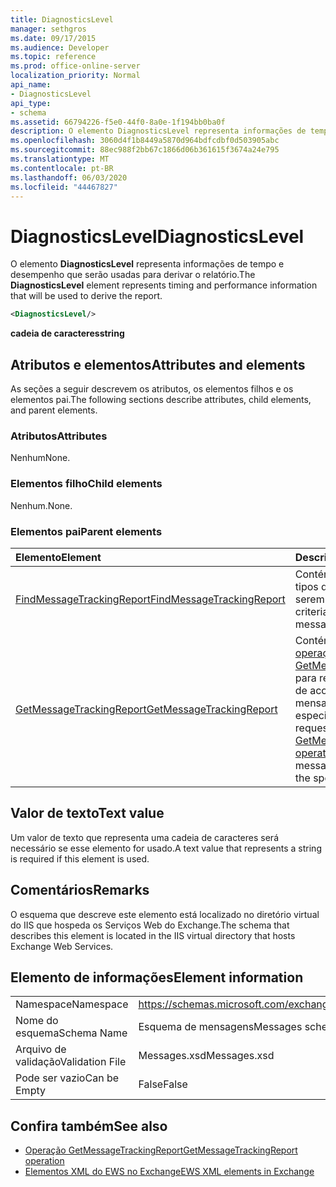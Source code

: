 ```yaml
---
title: DiagnosticsLevel
manager: sethgros
ms.date: 09/17/2015
ms.audience: Developer
ms.topic: reference
ms.prod: office-online-server
localization_priority: Normal
api_name:
- DiagnosticsLevel
api_type:
- schema
ms.assetid: 66794226-f5e0-44f0-8a0e-1f194bb0ba0f
description: O elemento DiagnosticsLevel representa informações de tempo e desempenho que serão usadas para derivar o relatório.
ms.openlocfilehash: 3060d4f1b8449a5870d964bdfcdbf0d503905abc
ms.sourcegitcommit: 88ec988f2bb67c1866d06b361615f3674a24e795
ms.translationtype: MT
ms.contentlocale: pt-BR
ms.lasthandoff: 06/03/2020
ms.locfileid: "44467827"
---
```

# <a name="diagnosticslevel"></a><span data-ttu-id="7e67d-103">DiagnosticsLevel</span><span class="sxs-lookup"><span data-stu-id="7e67d-103">DiagnosticsLevel</span></span>

<span data-ttu-id="7e67d-104">O elemento **DiagnosticsLevel** representa informações de tempo e desempenho que serão usadas para derivar o relatório.</span><span class="sxs-lookup"><span data-stu-id="7e67d-104">The **DiagnosticsLevel** element represents timing and performance information that will be used to derive the report.</span></span> 
  
```XML
<DiagnosticsLevel/>
```

 <span data-ttu-id="7e67d-105">**cadeia de caracteres**</span><span class="sxs-lookup"><span data-stu-id="7e67d-105">**string**</span></span>
## <a name="attributes-and-elements"></a><span data-ttu-id="7e67d-106">Atributos e elementos</span><span class="sxs-lookup"><span data-stu-id="7e67d-106">Attributes and elements</span></span>

<span data-ttu-id="7e67d-107">As seções a seguir descrevem os atributos, os elementos filhos e os elementos pai.</span><span class="sxs-lookup"><span data-stu-id="7e67d-107">The following sections describe attributes, child elements, and parent elements.</span></span>
  
### <a name="attributes"></a><span data-ttu-id="7e67d-108">Atributos</span><span class="sxs-lookup"><span data-stu-id="7e67d-108">Attributes</span></span>

<span data-ttu-id="7e67d-109">Nenhum</span><span class="sxs-lookup"><span data-stu-id="7e67d-109">None.</span></span>
  
### <a name="child-elements"></a><span data-ttu-id="7e67d-110">Elementos filho</span><span class="sxs-lookup"><span data-stu-id="7e67d-110">Child elements</span></span>

<span data-ttu-id="7e67d-111">Nenhum.</span><span class="sxs-lookup"><span data-stu-id="7e67d-111">None.</span></span>
  
### <a name="parent-elements"></a><span data-ttu-id="7e67d-112">Elementos pai</span><span class="sxs-lookup"><span data-stu-id="7e67d-112">Parent elements</span></span>

|<span data-ttu-id="7e67d-113">**Elemento**</span><span class="sxs-lookup"><span data-stu-id="7e67d-113">**Element**</span></span>|<span data-ttu-id="7e67d-114">**Descrição**</span><span class="sxs-lookup"><span data-stu-id="7e67d-114">**Description**</span></span>|
|:-----|:-----|
|[<span data-ttu-id="7e67d-115">FindMessageTrackingReport</span><span class="sxs-lookup"><span data-stu-id="7e67d-115">FindMessageTrackingReport</span></span>](findmessagetrackingreport.md) <br/> |<span data-ttu-id="7e67d-116">Contém critérios para os tipos de mensagens a serem localizados.</span><span class="sxs-lookup"><span data-stu-id="7e67d-116">Contains criteria for the types of messages to find.</span></span>  <br/> |
|[<span data-ttu-id="7e67d-117">GetMessageTrackingReport</span><span class="sxs-lookup"><span data-stu-id="7e67d-117">GetMessageTrackingReport</span></span>](getmessagetrackingreport.md) <br/> |<span data-ttu-id="7e67d-118">Contém a solicitação para a [operação GetMessageTrackingReport](getmessagetrackingreport-operation.md) para recuperar o relatório de acompanhamento de mensagens completo da ID especificada.</span><span class="sxs-lookup"><span data-stu-id="7e67d-118">Contains the request for the [GetMessageTrackingReport operation](getmessagetrackingreport-operation.md) to retrieve the full message tracking report for the specified ID.</span></span>  <br/> |
   
## <a name="text-value"></a><span data-ttu-id="7e67d-119">Valor de texto</span><span class="sxs-lookup"><span data-stu-id="7e67d-119">Text value</span></span>

<span data-ttu-id="7e67d-120">Um valor de texto que representa uma cadeia de caracteres será necessário se esse elemento for usado.</span><span class="sxs-lookup"><span data-stu-id="7e67d-120">A text value that represents a string is required if this element is used.</span></span>
  
## <a name="remarks"></a><span data-ttu-id="7e67d-121">Comentários</span><span class="sxs-lookup"><span data-stu-id="7e67d-121">Remarks</span></span>

<span data-ttu-id="7e67d-122">O esquema que descreve este elemento está localizado no diretório virtual do IIS que hospeda os Serviços Web do Exchange.</span><span class="sxs-lookup"><span data-stu-id="7e67d-122">The schema that describes this element is located in the IIS virtual directory that hosts Exchange Web Services.</span></span>
  
## <a name="element-information"></a><span data-ttu-id="7e67d-123">Elemento de informações</span><span class="sxs-lookup"><span data-stu-id="7e67d-123">Element information</span></span>

|||
|:-----|:-----|
|<span data-ttu-id="7e67d-124">Namespace</span><span class="sxs-lookup"><span data-stu-id="7e67d-124">Namespace</span></span>  <br/> |https://schemas.microsoft.com/exchange/services/2006/messages  <br/> |
|<span data-ttu-id="7e67d-125">Nome do esquema</span><span class="sxs-lookup"><span data-stu-id="7e67d-125">Schema Name</span></span>  <br/> |<span data-ttu-id="7e67d-126">Esquema de mensagens</span><span class="sxs-lookup"><span data-stu-id="7e67d-126">Messages schema</span></span>  <br/> |
|<span data-ttu-id="7e67d-127">Arquivo de validação</span><span class="sxs-lookup"><span data-stu-id="7e67d-127">Validation File</span></span>  <br/> |<span data-ttu-id="7e67d-128">Messages.xsd</span><span class="sxs-lookup"><span data-stu-id="7e67d-128">Messages.xsd</span></span>  <br/> |
|<span data-ttu-id="7e67d-129">Pode ser vazio</span><span class="sxs-lookup"><span data-stu-id="7e67d-129">Can be Empty</span></span>  <br/> |<span data-ttu-id="7e67d-130">False</span><span class="sxs-lookup"><span data-stu-id="7e67d-130">False</span></span>  <br/> |
   
## <a name="see-also"></a><span data-ttu-id="7e67d-131">Confira também</span><span class="sxs-lookup"><span data-stu-id="7e67d-131">See also</span></span>

- [<span data-ttu-id="7e67d-132">Operação GetMessageTrackingReport</span><span class="sxs-lookup"><span data-stu-id="7e67d-132">GetMessageTrackingReport operation</span></span>](getmessagetrackingreport-operation.md)
- [<span data-ttu-id="7e67d-133">Elementos XML do EWS no Exchange</span><span class="sxs-lookup"><span data-stu-id="7e67d-133">EWS XML elements in Exchange</span></span>](ews-xml-elements-in-exchange.md)

